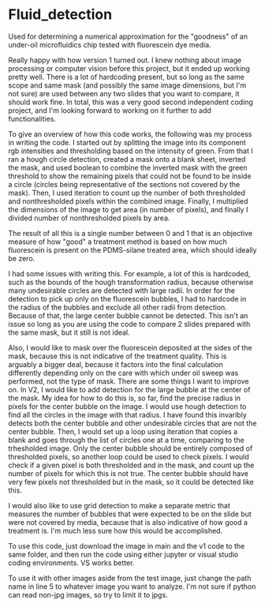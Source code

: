 # Fluid_detection
Used for determining a numerical approximation for the "goodness" of an under-oil microfluidics chip tested with fluorescein dye media.


Really happy with how version 1 turned out. I knew nothing about image processing or computer vision before this project, but it ended up working pretty well. There is a lot of hardcoding present, but so long as the same scope and same mask (and possibly the same image dimensions, but I'm not sure) are used between any two slides that you want to compare, it should work fine. In total, this was a very good second independent coding project, and I'm looking forward to working on it further to add functionalities.

To give an overview of how this code works, the following was my process in writing the code. I started out by splitting the image into its component rgb intensities and thresholding based on the intensity of green. From that I ran a hough circle detection, created a mask onto a blank sheet, inverted the mask, and used boolean to combine the inverted mask with the green threshold to show the remaining pixels that could not be found to be inside a circle (circles being representative of the sections not covered by the mask). Then, I used iteration to count up the number of both thresholded and nonthresholded pixels within the combined image. Finally, I multiplied the dimensions of the image to get area (in number of pixels), and finally I divided number of nonthresholded pixels by area.

The result of all this is a single number between 0 and 1 that is an objective measure of how "good" a treatment method is based on how much fluorescein is present on the PDMS-silane treated area, which should ideally be zero.

I had some issues with writing this. For example, a lot of this is hardcoded, such as the bounds of the hough transformation radius, because otherwise many undesirable circles are detected with large radii. In order for the detection to pick up only on the fluorescein bubbles, I had to hardcode in the radius of the bubbles and exclude all other radii from detection. Because of that, the large center bubble cannot be detected. This isn't an issue so long as you are using the code to compare 2 slides prepared with the same mask, but it still is not ideal.

Also, I would like to mask over the fluorescein deposited at the sides of the mask, because this is not indicative of the treatment quality. This is arguably a bigger deal, because it factors into the final calculation differently depending only on the care with which under oil sweep was performed, not the type of mask.
There are some things I want to improve on. In V2, I would like to add detection for the large bubble at the center of the mask. My idea for how to do this is, so far, find the precise radius in pixels for the center bubble on the image. I would use hough detection to find all the circles in the image with that radius. I have found this invaribly detects both the center bubble and other undesirable circles that are not the center bubble. Then, I would set up a loop using iteration that copies a blank and goes through the list of circles one at a time, comparing to the trhesholded image. Only the center bubble should be entirely composed of thresholded pixels, so another loop could be used to check pixels. I would check if a given pixel is both thresholded and in the mask, and count up the number of pixels for which this is not true. The center bubble should have very few pixels not thresholded but in the mask, so it could be detected like this.

I would also like to use grid detection to make a separate metric that measures the number of bubbles that were expected to be on the slide but were not covered by media, because that is also indicative of how good a treatment is. I'm much less sure how this would be accomplished.

To use this code, just download the image in main and the v1 code to the same folder, and then run the code using either jupyter or visual studio coding environments. VS works better.

To use it with other images aside from the test image, just change the path name in line 5 to whatever image you want to analyze. I'm not sure if python can read non-jpg images, so try to limit it to jpgs.
